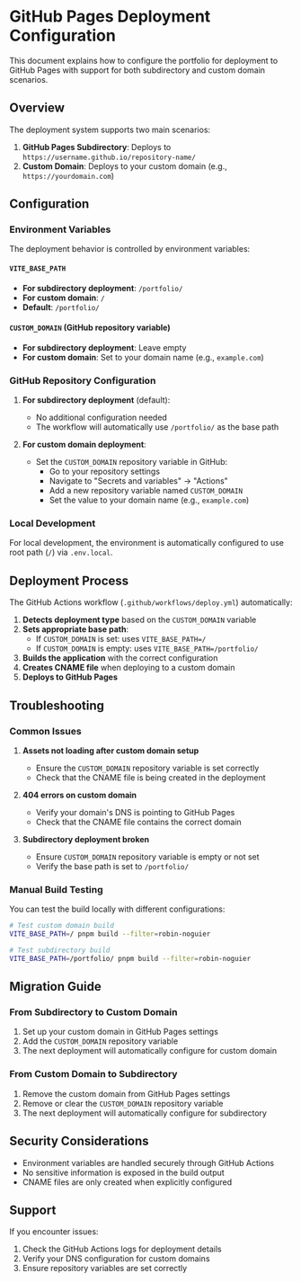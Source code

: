 # GitHub Pages Deployment Configuration

This document explains how to configure the portfolio for deployment to GitHub Pages with support for both subdirectory and custom domain scenarios.

## Overview

The deployment system supports two main scenarios:

1. **GitHub Pages Subdirectory**: Deploys to `https://username.github.io/repository-name/`
2. **Custom Domain**: Deploys to your custom domain (e.g., `https://yourdomain.com`)

## Configuration

### Environment Variables

The deployment behavior is controlled by environment variables:

#### `VITE_BASE_PATH`

- **For subdirectory deployment**: `/portfolio/`
- **For custom domain**: `/`
- **Default**: `/portfolio/`

#### `CUSTOM_DOMAIN` (GitHub repository variable)

- **For subdirectory deployment**: Leave empty
- **For custom domain**: Set to your domain name (e.g., `example.com`)

### GitHub Repository Configuration

1. **For subdirectory deployment** (default):

   - No additional configuration needed
   - The workflow will automatically use `/portfolio/` as the base path

2. **For custom domain deployment**:
   - Set the `CUSTOM_DOMAIN` repository variable in GitHub:
     - Go to your repository settings
     - Navigate to "Secrets and variables" → "Actions"
     - Add a new repository variable named `CUSTOM_DOMAIN`
     - Set the value to your domain name (e.g., `example.com`)

### Local Development

For local development, the environment is automatically configured to use root path (`/`) via `.env.local`.

## Deployment Process

The GitHub Actions workflow (`.github/workflows/deploy.yml`) automatically:

1. **Detects deployment type** based on the `CUSTOM_DOMAIN` variable
2. **Sets appropriate base path**:
   - If `CUSTOM_DOMAIN` is set: uses `VITE_BASE_PATH=/`
   - If `CUSTOM_DOMAIN` is empty: uses `VITE_BASE_PATH=/portfolio/`
3. **Builds the application** with the correct configuration
4. **Creates CNAME file** when deploying to a custom domain
5. **Deploys to GitHub Pages**

## Troubleshooting

### Common Issues

1. **Assets not loading after custom domain setup**

   - Ensure the `CUSTOM_DOMAIN` repository variable is set correctly
   - Check that the CNAME file is being created in the deployment

2. **404 errors on custom domain**

   - Verify your domain's DNS is pointing to GitHub Pages
   - Check that the CNAME file contains the correct domain

3. **Subdirectory deployment broken**
   - Ensure `CUSTOM_DOMAIN` repository variable is empty or not set
   - Verify the base path is set to `/portfolio/`

### Manual Build Testing

You can test the build locally with different configurations:

```bash
# Test custom domain build
VITE_BASE_PATH=/ pnpm build --filter=robin-noguier

# Test subdirectory build
VITE_BASE_PATH=/portfolio/ pnpm build --filter=robin-noguier
```

## Migration Guide

### From Subdirectory to Custom Domain

1. Set up your custom domain in GitHub Pages settings
2. Add the `CUSTOM_DOMAIN` repository variable
3. The next deployment will automatically configure for custom domain

### From Custom Domain to Subdirectory

1. Remove the custom domain from GitHub Pages settings
2. Remove or clear the `CUSTOM_DOMAIN` repository variable
3. The next deployment will automatically configure for subdirectory

## Security Considerations

- Environment variables are handled securely through GitHub Actions
- No sensitive information is exposed in the build output
- CNAME files are only created when explicitly configured

## Support

If you encounter issues:

1. Check the GitHub Actions logs for deployment details
2. Verify your DNS configuration for custom domains
3. Ensure repository variables are set correctly
